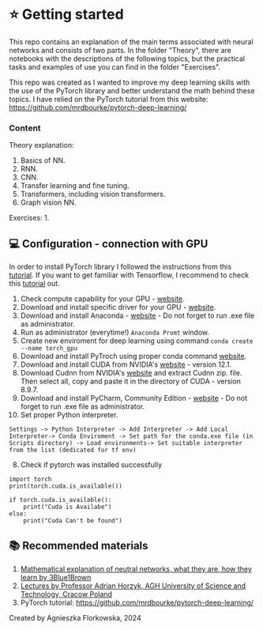 # :star: Getting started
This repo contains an explanation of the main terms associated with neural networks and consists of two parts. In the folder  "Theory", there are notebooks with the descriptions of the following topics, but the practical tasks and examples of use you can find in the folder "Exercises".

This repo was created as I wanted to improve my deep learning skills with the use of the PyTorch library and better understand the math behind these topics. I have relied on the PyTorch tutorial from this website: https://github.com/mrdbourke/pytorch-deep-learning/

### Content
Theory explanation:
1. Basics of NN.
2. RNN.
3. CNN.
4. Transfer learning and fine tuning.
5. Transformers, including vision transformers.
6. Graph vision NN.

Exercises:
1.
 
## :computer: Configuration - connection with GPU

In order to install PyTorch library I followed the instructions from this [tutorial](https://medium.com/@harunijaz/a-step-by-step-guide-to-installing-cuda-with-pytorch-in-conda-on-windows-verifying-via-console-9ba4cd5ccbef). If you want to get familiar with Tensorflow, I recommend to check this [tutorial](https://www.youtube.com/watch?v=5Ym-dOS9ssA&list=PLhhyoLH6IjfxVOdVC1P1L5z5azs0XjMsb&index=1) out.

1. Check compute capability for your GPU - [website](https://developer.nvidia.com/cuda-gpus).
2. Download and install specific driver for your GPU - [website](https://www.nvidia.com/Download/index.aspx).
3. Download and install Anaconda - [website](https://www.anaconda.com/download) - Do not forget to run .exe file as administrator.
4. Run as administrator (everytime!) `Anaconda Promt` window.
5. Create new enviroment for deep learning using command `conda create --name torch_gpu`
6. Download and install PyTroch using proper conda command [website](https://pytorch.org/).
7. Download and install CUDA from NVIDIA's [website](https://developer.nvidia.com/cuda-12-1-0-download-archive) - version 12.1.
8. Download Cudnn from NVIDIA's [website](https://developer.nvidia.com/rdp/cudnn-archive) and extract Cudnn zip. file. Then select all, copy and paste it in the directory of CUDA - version 8.9.7.
6. Download and install PyCharm, Community Edition  - [website](https://www.jetbrains.com/pycharm/download/) - Do not forget to run .exe file as administrator.
7. Set proper Python interpreter.
```
Settings -> Python Interpreter -> Add Interpreter -> Add Local Interpreter-> Conda Enviroment -> Set path for the conda.exe file (in Scripts directory) -> Load environments-> Set suitable interpreter from the list (dedicated for tf env)
```
8. Check if pytorch was installed successfully
```
import torch
print(torch.cuda.is_available())

if torch.cuda.is_available():
    print("Cuda is Availabe")
else:
    print("Cuda Can't be found")
```


## :books: Recommended materials 
1. [Mathematical explanation of neutral networks, what they are, how they learn by 3Blue1Brown](https://www.youtube.com/playlist?list=PLZHQObOWTQDNU6R1_67000Dx_ZCJB-3pi)
2. [Lectures by Professor Adrian Horzyk, AGH University of Science and Technology, Cracow Poland](https://home.agh.edu.pl/~horzyk/lectures/kbcidmb/)
3. PyTorch tutorial: https://github.com/mrdbourke/pytorch-deep-learning/


Created by Agnieszka Florkowska, 2024